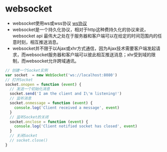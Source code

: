 # websocket

- websocket使用ws或wss协议 [ws协议](http://blog.csdn.net/neco2011/article/details/52766197)
- websocket是一个持久化协议，相对于http这种费持久化的协议来说，websocket api 最伟大之处在于服务器和客户端可以在给定的时间范围内的任意时刻，相互推送消息。
- websocket并不限于以Ajax或xhr方式通信，因为Ajax技术需要客户端发起请求，而websocket服务器和客户端可以彼此相互推送消息；xhr受到域的限制，而websocket允许跨域通讯。

```javascript
// 创建一个Socket实例
var socket  = new WebSocket('ws://localhost:8080')
// 打开Socket
socket.onopen = function (event) {
  // 发送一个初始化消息
  socket.send('I am the client and I\'m listening!')
  // 监听消息
  socket.onmessage = function (event) {
    console.log('Client received a message', event)
  }
  // 监听Socket的关闭
  socket.onclose = function (event) {
    console.log('Client notified socket has closed', event)
  }
  // 关闭Socket
  // socket.close()
}
```
